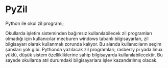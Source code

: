 # PyZil
Python ile okul zil programı;

Okullarda işletim sisteminden bağımsız kullanılabilecek zil programları olmadığı için kullanıcılar mecburen 
windows tabanlı bilgisayarları, zil bilgisayarı olarak kullanmak zorunda kalıyor. Bu alanda kullanıcıların seçim şansları yok gibi. Pythonda yazılacak zil programları, rasberry pi yada linux yüklü, düşük sistem özellikliklerine sahip bilgisayarda kullanılabilecektir. Bu sayede okullarda atıl durumdaki bilgisayarlara işlev kazandırılmış olacak.
